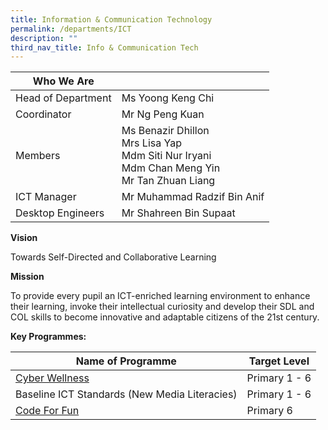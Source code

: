```yaml
---
title: Information & Communication Technology
permalink: /departments/ICT
description: ""
third_nav_title: Info & Communication Tech
---
```

| Who We Are |  | 
| -------- | -------- | 
| Head of Department     | 	Ms Yoong Keng Chi   | 
| Coordinator | Mr Ng Peng Kuan|
|Members  | Ms Benazir Dhillon<br>Mrs Lisa Yap<br>Mdm Siti Nur Iryani<br>Mdm Chan Meng Yin<br>Mr Tan Zhuan Liang |
|ICT Manager|Mr Muhammad Radzif Bin Anif |
|Desktop Engineers|Mr Shahreen Bin Supaat|

**Vision**

Towards Self-Directed and Collaborative Learning

**Mission**

To provide every pupil an ICT-enriched learning environment to enhance their learning, invoke their intellectual curiosity and develop their SDL and COL skills to become innovative and adaptable citizens of the 21st century.

**Key Programmes:**



| Name of Programme | Target Level | 
| -------- | -------- |
| [Cyber Wellness](/departments/Info-and-Communication-Tech/cyber)   | Primary 1 - 6    | 
|Baseline ICT Standards (New Media Literacies)  |Primary 1 - 6   |
| [Code For Fun](/departments/Info-and-Communication-Tech/CFF) |Primary 6  |